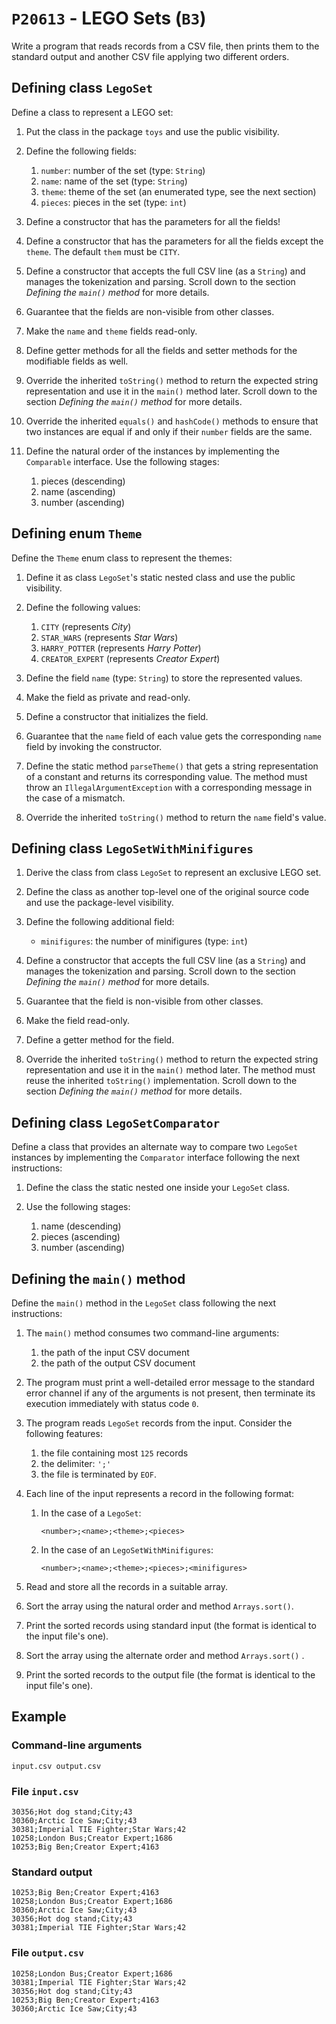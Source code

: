 # `P20613` - LEGO Sets (`B3`)

Write a program that reads records from a CSV file, then prints them to the standard output and another CSV file applying two different orders.

## Defining class `LegoSet`

Define a class to represent a LEGO set:

1. Put the class in the package `toys` and use the public visibility.
1. Define the following fields:

   1. `number`: number of the set (type: `String`)
   1. `name`: name of the set (type: `String`)
   1. `theme`: theme of the set (an enumerated type, see the next section)
   1. `pieces`: pieces in the set (type: `int`)

1. Define a constructor that has the parameters for all the fields!
1. Define a constructor that has the parameters for all the fields except the `theme`. The default `them` must be `CITY`.
1. Define a constructor that accepts the full CSV line (as a `String`) and manages the tokenization and parsing. Scroll down to the section *Defining the `main()` method* for more details.
1. Guarantee that the fields are non-visible from other classes.
1. Make the `name` and `theme` fields read-only.
1. Define getter methods for all the fields and setter methods for the modifiable fields as well.
1. Override the inherited `toString()` method to return the expected string representation and use it in the `main()` method later. Scroll down to the section *Defining the `main()` method* for more details.
1. Override the inherited `equals()` and `hashCode()` methods to ensure that two instances are equal if and only if their `number` fields are the same.
1. Define the natural order of the instances by implementing the `Comparable` interface. Use the following stages:

   1. pieces (descending)
   1. name (ascending)
   1. number (ascending)

## Defining enum `Theme`

Define the `Theme` enum class to represent the themes:

1. Define it as class `LegoSet`'s static nested class and use the public visibility.
1. Define the following values:

   1. `CITY` (represents *City*)
   1. `STAR_WARS` (represents *Star Wars*)
   1. `HARRY_POTTER` (represents *Harry Potter*)
   1. `CREATOR_EXPERT` (represents *Creator Expert*)

1. Define the field `name` (type: `String`) to store the represented values.
1. Make the field as private and read-only.
1. Define a constructor that initializes the field.
1. Guarantee that the `name` field of each value gets the corresponding `name` field by invoking the constructor.
1. Define the static method `parseTheme()` that gets a string representation of a constant and returns its corresponding value. The method must throw an `IllegalArgumentException` with a corresponding message in the case of a mismatch.
1. Override the inherited `toString()` method to return the `name` field's value.

## Defining class `LegoSetWithMinifigures`

1. Derive the class from class `LegoSet` to represent an exclusive LEGO set.
1. Define the class as another top-level one of the original source code and use the package-level visibility.
1. Define the following additional field:

   * `minifigures`: the number of minifigures (type: `int`)

1. Define a constructor that accepts the full CSV line (as a `String`) and manages the tokenization and parsing. Scroll down to the section *Defining the `main()` method* for more details.
1. Guarantee that the field is non-visible from other classes.
1. Make the field read-only.
1. Define a getter method for the field.
1. Override the inherited `toString()` method to return the expected string representation and use it in the `main()` method later. The method must reuse the inherited `toString()` implementation. Scroll down to the section *Defining the `main()` method* for more details.

## Defining class `LegoSetComparator`

Define a class that provides an alternate way to compare two `LegoSet` instances by implementing the `Comparator` interface following the next instructions:

1. Define the class the static nested one inside your `LegoSet` class.
1. Use the following stages:

   1. name (descending)
   1. pieces (ascending)
   1. number (ascending)


## Defining the `main()` method

Define the `main()` method in the `LegoSet` class following the next instructions:

1. The `main()` method consumes two command-line arguments:

   1. the path of the input CSV document
   1. the path of the output CSV document

1. The program must print a well-detailed error message to the standard error channel if any of the arguments is not present, then terminate its execution immediately with status code `0`.
1. The program reads `LegoSet` records from the input. Consider the following features:

   1. the file containing most `125` records
   1. the delimiter: `';'`
   1. the file is terminated by `EOF`.

1. Each line of the input represents a record in the following format:

   1. In the case of a `LegoSet`:

      ```
      <number>;<name>;<theme>;<pieces>
      ```

   1. In the case of an `LegoSetWithMinifigures`:

      ```
      <number>;<name>;<theme>;<pieces>;<minifigures>
      ```

1. Read and store all the records in a suitable array.
1. Sort the array using the natural order and method `Arrays.sort()`.
1. Print the sorted records using standard input (the format is identical to the input file's one).
1. Sort the array using the alternate order and method `Arrays.sort()` .
1. Print the sorted records to the output file (the format is identical to the input file's one).

## Example

### Command-line arguments

```
input.csv output.csv
```


### File `input.csv`

```
30356;Hot dog stand;City;43
30360;Arctic Ice Saw;City;43
30381;Imperial TIE Fighter;Star Wars;42
10258;London Bus;Creator Expert;1686
10253;Big Ben;Creator Expert;4163
```

### Standard output

```
10253;Big Ben;Creator Expert;4163
10258;London Bus;Creator Expert;1686
30360;Arctic Ice Saw;City;43
30356;Hot dog stand;City;43
30381;Imperial TIE Fighter;Star Wars;42
```

### File `output.csv`

```
10258;London Bus;Creator Expert;1686
30381;Imperial TIE Fighter;Star Wars;42
30356;Hot dog stand;City;43
10253;Big Ben;Creator Expert;4163
30360;Arctic Ice Saw;City;43
```

